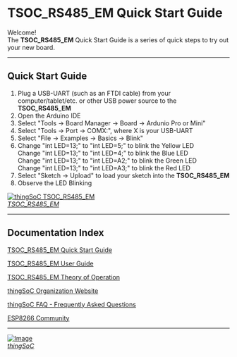 # TSOC_RS485_EM Quick Start Guide

Welcome! <br>
The **TSOC_RS485_EM**  Quick Start Guide is a series of quick steps to try out your new board.

---------------------------------------

## Quick Start Guide <a name="quickstartguide_index"/>

1. Plug a USB-UART (such as an FTDI cable) from your computer/tablet/etc. 
   or other USB power source to the **TSOC_RS485_EM**
2. Open the Arduino IDE
3. Select "Tools -> Board Manager -> Board -> Ardunio Pro or Mini"
4. Select "Tools -> Port -> COMX:", where X is your USB-UART
5. Select "File -> Examples -> Basics -> Blink"
6. Change "int LED=13;" to "int LED=5;" to blink the Yellow LED  
   Change "int LED=13;" to "int LED=4;" to blink the Blue LED  
   Change "int LED=13;" to "int LED=A2;" to blink the Green LED  
   Change "int LED=13;" to "int LED=A3;" to blink the Red LED  
7. Select "Sketch -> Upload" to load your sketch into the **TSOC_RS485_EM**
8. Observe the LED Blinking

[![thingSoC TSOC_RS485_EM](http://thingSoC.github.io/img/projects/TSOC_RS485_EM/TSOC_RS485_EM_top.png)  
*TSOC_RS485_EM*](https://github.com/PatternAgents/TSOC_RS485_EM/)

---------------------------------------

## Documentation Index <a name="documentation_index"/>

[TSOC_RS485_EM Quick Start Guide](https://github.com/thingSoC/TSOC_RS485_EM/blob/master/TSOC_RS485_EM/docs/QuickStart.md)

[TSOC_RS485_EM User Guide](https://github.com/thingSoC/TSOC_RS485_EM/blob/master/TSOC_RS485_EM/docs/UserGuide.md)

[TSOC_RS485_EM Theory of Operation](https://github.com/thingSoC/TSOC_RS485_EM/blob/master/TSOC_RS485_EM/docs/TheoryOfOperation.md)

[thingSoC Organization Website](http://thingSoC.github.io)

[thingSoC FAQ - Frequently Asked Questions](http://thingsoc.github.io/support/faq.html)

[ESP8266 Community](https://github.com/esp8266/Arduino)

---------------------------------------

[![Image](http://thingsoc.github.io/img/projects/thingSoC/thingSoC_thumb.png?raw=true)  
*thingSoC*](http://thingsoc.github.io) 
 
